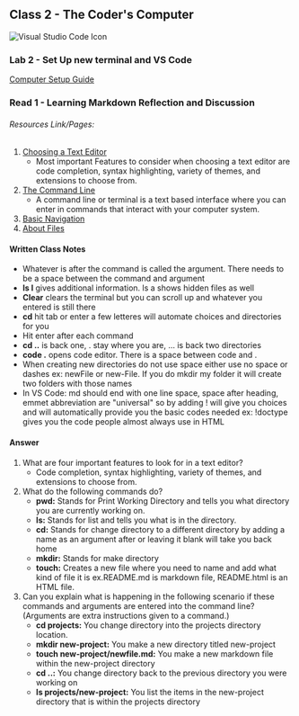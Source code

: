 ## Class 2 - The Coder's Computer
![Visual Studio Code Icon](https://upload.wikimedia.org/wikipedia/commons/e/e5/Visual_studio_code_updated.png)

### Lab 2 - Set Up new terminal and VS Code 
[Computer Setup Guide](https://codefellows.github.io/setup-guide/)

### Read 1 - Learning Markdown Reflection and Discussion
###### Resources Link/Pages: 
1. [Choosing a Text Editor](https://codefellows.github.io/code-102-guide/curriculum/class-02/Choosing-A-Text-Editor--The-Older-Coder.pdf)
    - Most important Features to consider when choosing a text editor are code completion, syntax highlighting, variety of themes, and extensions to choose from. 
2. [The Command Line](https://ryanstutorials.net/linuxtutorial/commandline.php)
    - A command line or terminal is a text based interface where you can enter in commands that interact with your computer system.
3. [Basic Navigation](https://ryanstutorials.net/linuxtutorial/navigation.php)
4. [About Files](https://ryanstutorials.net/linuxtutorial/aboutfiles.php)

#### Written Class Notes
   - Whatever is after the command is called the argument. There needs to be a space between the command and argument
   - **ls l** gives additional information. ls a shows hidden files as well
   - **Clear** clears the terminal but you can scroll up and whatever you entered is still there
   - **cd** hit tab or enter a few letteres will automate choices and directories for you
   - Hit enter after each command
   - **cd ..** is back one, . stay where you are, ... is back two directories
   - **code .** opens code editor. There is a space between code and .
   - When creating new directories do not use space either use no space or dashes ex: newFile or new-File. If you do mkdir my folder it will create two folders with those names
   - In VS Code: md should end with one line space, space after heading, emmet abbreviation are "universal" so by adding ! will give you choices and will automatically provide you the basic codes needed ex: !doctype gives you the code people almost always use in HTML

#### Answer 
1. What are four important features to look for in a text editor?
   - Code completion, syntax highlighting, variety of themes, and extensions to choose from. 
2. What do the following commands do?
   - **pwd:** Stands for Print Working Directory and tells you what directory you are currently working on.
   - **ls:** Stands for list and tells you what is in the directory.
   - **cd:** Stands for change directory to a different directory by adding a name as an argument after or leaving it blank will take you back home
   - **mkdir:** Stands for make directory
   - **touch:** Creates a new file where you need to name and add what kind of file it is ex.README.md is markdown file, README.html is an HTML file.
3. Can you explain what is happening in the following scenario if these commands and arguments are entered into the command line? (Arguments are extra instructions given to a command.)
   - **cd projects:** You change directory into the projects directory location.
   - **mkdir new-project:** You make a new directory titled new-project
   - **touch new-project/newfile.md:** You make a new markdown file within the new-project directory
   - **cd ..:** You change directory back to the previous directory you were working on
   - **ls projects/new-project:** You list the items in the new-project directory that is within the projects directory
